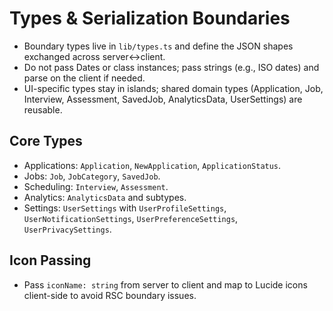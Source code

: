 # Types & Serialization Boundaries

- Boundary types live in `lib/types.ts` and define the JSON shapes exchanged across server↔client.
- Do not pass Dates or class instances; pass strings (e.g., ISO dates) and parse on the client if needed.
- UI-specific types stay in islands; shared domain types (Application, Job, Interview, Assessment, SavedJob, AnalyticsData, UserSettings) are reusable.

## Core Types

- Applications: `Application`, `NewApplication`, `ApplicationStatus`.
- Jobs: `Job`, `JobCategory`, `SavedJob`.
- Scheduling: `Interview`, `Assessment`.
- Analytics: `AnalyticsData` and subtypes.
- Settings: `UserSettings` with `UserProfileSettings`, `UserNotificationSettings`, `UserPreferenceSettings`, `UserPrivacySettings`.

## Icon Passing

- Pass `iconName: string` from server to client and map to Lucide icons client-side to avoid RSC boundary issues.
